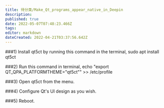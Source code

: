 ```yaml
---
title: 待分类/Make_Qt_programs_appear_native_in_Deepin
description: 
published: true
date: 2022-05-07T07:48:23.466Z
tags: 
editor: markdown
dateCreated: 2022-04-21T03:37:56.642Z
---
```


###1) Install qt5ct by running this command in the terminal,
    sudo apt install qt5ct

###2) Run this command in terminal,
    echo "export QT_QPA_PLATFORMTHEME=\"qt5ct\"" >> /etc/profile

###3) Open qt5ct from the menu.

###4) Configure Qt's UI design as you wish.

###5) Reboot.